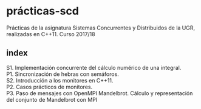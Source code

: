 # prácticas-scd
Prácticas de la asignatura Sistemas Concurrentes y Distribuidos de la UGR, realizadas
en C++11. 
Curso 2017/18

## index

S1. Implementación concurrente del cálculo numérico de una integral.   
P1. Sincronización de hebras con semáforos.   
S2. Introducción a los monitores en C++11.   
P2. Casos prácticos de monitores.  
P3. Paso de mensajes con OpenMPI
Mandelbrot. Cálculo y representación del conjunto de Mandelbrot con MPI